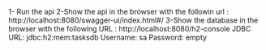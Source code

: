 1- Run the api
2-Show the api in the browser with the followin url : http://localhost:8080/swagger-ui/index.html#/
3-Show the database in the browser with the following URL : http://localhost:8080/h2-console
  JDBC URL:	jdbc:h2:mem:tasksdb
  Username:	sa
  Password: empty
